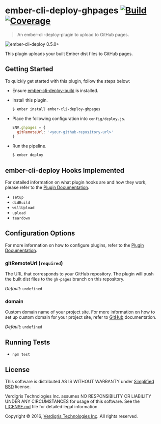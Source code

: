 # ember-cli-deploy-ghpages [![Build](https://img.shields.io/circleci/project/VerdigrisTech/ember-cli-deploy-ghpages/master.svg)](https://circleci.com/gh/VerdigrisTech/ember-cli-deploy-ghpages) [![Coverage](https://img.shields.io/codecov/c/github/VerdigrisTech/ember-cli-deploy-ghpages/master.svg)](https://codecov.io/gh/VerdigrisTech/ember-cli-deploy-ghpages)

> An ember-cli-deploy-plugin to upload to GitHub pages.

![ember-cli-deploy 0.5.0+](https://ember-cli-deploy.github.io/ember-cli-deploy-version-badges/plugins/ember-cli-deploy-ghpages.svg)

This plugin uploads your built Ember dist files to GitHub pages.

## Getting Started

To quickly get started with this plugin, follow the steps below:

* Ensure [ember-cli-deploy-build](https://github.com/zapnito/ember-cli-deploy-build)
  is installed.
* Install this plugin.

  ```bash
  $ ember install ember-cli-deploy-ghpages
  ```
* Place the following configuration into `config/deploy.js`.

  ```javascript
  ENV.ghpages = {
    gitRemoteUrl: '<your-github-repository-url>'
  }
  ```
* Run the pipeline.

  ```bash
  $ ember deploy
  ```

## ember-cli-deploy Hooks Implemented

For detailed information on what plugin hooks are and how they work, please
refer to the [Plugin Documentation](http://ember-cli-deploy.github.io/ember-cli-deploy/docs/v0.6.x/plugins-overview).

* `setup`
* `didBuild`
* `willUpload`
* `upload`
* `teardown`

## Configuration Options

For more information on how to configure plugins, refer to the
[Plugin Documentation](http://ember-cli-deploy.github.io/ember-cli-deploy/docs/v0.6.x/configuration-overview/).

### gitRemoteUrl (`required`)

The URL that corresponds to your GitHub repository. The plugin will push the
built dist files to the `gh-pages` branch on this repository.

_Default:_ `undefined`

### domain

Custom domain name of your project site. For more information on how to set up
custom domain for your project site, refer to [GitHub](https://help.github.com/articles/using-a-custom-domain-with-github-pages/)
documentation.

_Default:_ `undefined`

## Running Tests

* `npm test`

## License

This software is distributed AS IS WITHOUT WARRANTY under [Simplified BSD](https://raw.githubusercontent.com/VerdigrisTech/green-button-data/master/LICENSE.md)
license.

Verdigris Technologies Inc. assumes NO RESPONSIBILITY OR LIABILITY
UNDER ANY CIRCUMSTANCES for usage of this software. See the [LICENSE.md](https://raw.githubusercontent.com/VerdigrisTech/green-button-data/master/LICENSE.md)
file for detailed legal information.

Copyright © 2016, [Verdigris Technologies Inc](http://verdigris.co). All rights reserved.
